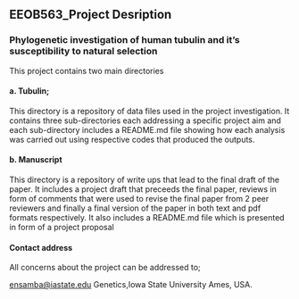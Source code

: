 ## EEOB563_Project Desription

### Phylogenetic investigation of human tubulin and it’s susceptibility to natural selection

This project contains two main directories

#### a. Tubulin;
This directory is a repository of data files used in the project investigation. 
It contains three sub-directories each addressing a specific project aim and each sub-directory includes a README.md file showing how each analysis was carried out using respective codes that produced the outputs. 

#### b. Manuscript
This directory is a repository of write ups that lead to the final draft of the paper. 
It includes a project draft that preceeds the final paper, reviews in form of comments that were used to revise the final paper from 2 peer reviewers and finally a final version of the paper in both text and pdf formats respectively.
It also includes a README.md file which is presented in form of a project proposal

#### Contact address
All concerns about the project can be addressed to;

ensamba@iastate.edu
Genetics,Iowa State University
Ames, USA.








